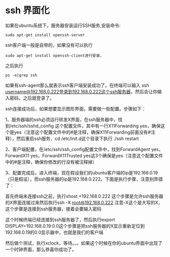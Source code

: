 # ssh 界面化

如果在ubuntu系统下，服务器安装运行SSH服务,安装命令:
```
sudo apt-get install openssh-server
```

ssh客户端一般是自带的，如果没有可以执行
```
sudo apt-get install openssh-client进行安装，
```

之后执行
```
ps -e|grep ssh
```
如果有ssh-agent那么就表示ssh客户端安装成功了。在终端可以输入
ssh username@192.168.0.222登录到192.168.0.222这个ssh服务器，然后会让你输入密码，之后就登录了。

ssh连接成功后，如果想要显示图形界面，需要做一些配置。步骤如下：

1、服务器端的ssh必须运行转发X界面，在ssh服务器中，找到/etc/ssh/sshd_config 这个配置文件，其中有一行X11Forwarding yes，确保这个是yes（注意这个配置文件中的#是注释，确保X11Forwarding前面没有#注释），然后重启ssh服务，cd /etc/init.d这个目录下执行 ./ssh restart

2、客户端配置，在/etc/ssh/ssh_config配置文件中，找到ForwardAgent yes，ForwardX11 yes，ForwardX11Trusted yes这3个确保是yes（注意这个配置文件中的#是注释，确保你修改的行没有被注释掉）

3、配置完成后，进入终端，现在假设我们的ubuntu客户端的ip是192.168.0.19（只是假设），而ssh服务器的ip是192.168.0.222。下面是执行步骤，注意别弄错了：

首先终端未连接ssh之前，执行xhost +192.168.0.222 这个步骤是允许ssh服务器的X界面连接过来然后执行ssh -X root@192.168.0.222 注意-X这个是大写的X，这个步骤是连接到ssh服务器，接着会要输入密码

这个时候终端已经连接到ssh服务器了，然后执行export DISPLAY=192.168.0.19:0.0这个步骤是把ssh服务器的X显示重新定位到192.168.0.19的0.0显示器中，也就是我们的客户端

然后做个测试，执行xclock，等待。。。如果这个时候在你的ubuntu界面中出现了一个时钟界面，那么恭喜你成功了。